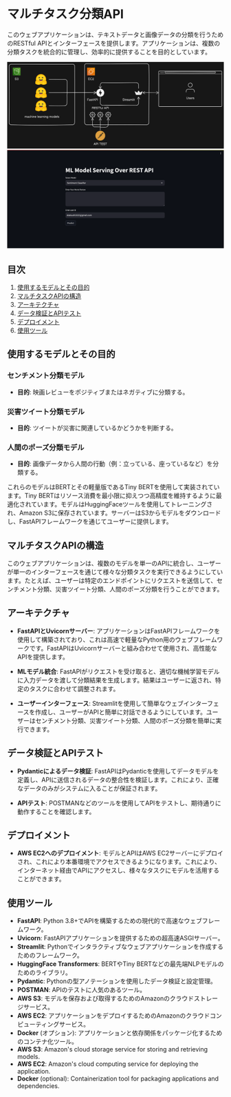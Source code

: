 # マルチタスク分類API

このウェブアプリケーションは、テキストデータと画像データの分類を行うためのRESTful APIとインターフェースを提供します。アプリケーションは、複数の分類タスクを統合的に管理し、効率的に提供することを目的としています。

![Architecture](image/webapp.png)
![Streamlit](image/streamlit_app.png)

## 目次
1. [使用するモデルとその目的](#使用するモデルとその目的)
2. [マルチタスクAPIの構造](#マルチタスクAPIの構造)
3. [アーキテクチャ](#アーキテクチャ)
4. [データ検証とAPIテスト](#データ検証とAPIテスト)
5. [デプロイメント](#デプロイメント)
6. [使用ツール](#使用ツール)

## 使用するモデルとその目的

### センチメント分類モデル
- **目的**: 映画レビューをポジティブまたはネガティブに分類する。

### 災害ツイート分類モデル
- **目的**: ツイートが災害に関連しているかどうかを判断する。

### 人間のポーズ分類モデル
- **目的**: 画像データから人間の行動（例：立っている、座っているなど）を分類する。

これらのモデルはBERTとその軽量版であるTiny BERTを使用して実装されています。Tiny BERTはリソース消費を最小限に抑えつつ高精度を維持するように最適化されています。モデルはHuggingFaceツールを使用してトレーニングされ、Amazon S3に保存されています。サーバーはS3からモデルをダウンロードし、FastAPIフレームワークを通じてユーザーに提供します。

## マルチタスクAPIの構造

このウェブアプリケーションは、複数のモデルを単一のAPIに統合し、ユーザーが単一のインターフェースを通じて様々な分類タスクを実行できるようにしています。たとえば、ユーザーは特定のエンドポイントにリクエストを送信して、センチメント分類、災害ツイート分類、人間のポーズ分類を行うことができます。

## アーキテクチャ

- **FastAPIとUvicornサーバー**: アプリケーションはFastAPIフレームワークを使用して構築されており、これは高速で軽量なPython用のウェブフレームワークです。FastAPIはUvicornサーバーと組み合わせて使用され、高性能なAPIを提供します。

- **MLモデル統合**: FastAPIがリクエストを受け取ると、適切な機械学習モデルに入力データを渡して分類結果を生成します。結果はユーザーに返され、特定のタスクに合わせて調整されます。

- **ユーザーインターフェース**: Streamlitを使用して簡単なウェブインターフェースを作成し、ユーザーがAPIと簡単に対話できるようにしています。ユーザーはセンチメント分類、災害ツイート分類、人間のポーズ分類を簡単に実行できます。

## データ検証とAPIテスト

- **Pydanticによるデータ検証**: FastAPIはPydanticを使用してデータモデルを定義し、APIに送信されるデータの整合性を検証します。これにより、正確なデータのみがシステムに入ることが保証されます。

- **APIテスト**: POSTMANなどのツールを使用してAPIをテストし、期待通りに動作することを確認します。

## デプロイメント

- **AWS EC2へのデプロイメント**: モデルとAPIはAWS EC2サーバーにデプロイされ、これにより本番環境でアクセスできるようになります。これにより、インターネット経由でAPIにアクセスし、様々なタスクにモデルを活用することができます。

## 使用ツール

- **FastAPI**: Python 3.8+でAPIを構築するための現代的で高速なウェブフレームワーク。
- **Uvicorn**: FastAPIアプリケーションを提供するための超高速ASGIサーバー。
- **Streamlit**: Pythonでインタラクティブなウェブアプリケーションを作成するためのフレームワーク。
- **HuggingFace Transformers**: BERTやTiny BERTなどの最先端NLPモデルのためのライブラリ。
- **Pydantic**: Pythonの型アノテーションを使用したデータ検証と設定管理。
- **POSTMAN**: APIのテストに人気のあるツール。
- **AWS S3**: モデルを保存および取得するためのAmazonのクラウドストレージサービス。
- **AWS EC2**: アプリケーションをデプロイするためのAmazonのクラウドコンピューティングサービス。
- **Docker** (オプション): アプリケーションと依存関係をパッケージ化するためのコンテナ化ツール。
- **AWS S3**: Amazon's cloud storage service for storing and retrieving models.
- **AWS EC2**: Amazon's cloud computing service for deploying the application.
- **Docker** (optional): Containerization tool for packaging applications and dependencies.

